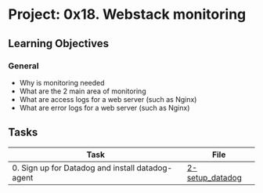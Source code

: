 # Project: 0x18. Webstack monitoring

<h2>Learning Objectives</h2>

<h3>General</h3>

<ul>
<li>Why is monitoring needed</li>
<li>What are the 2 main area of monitoring</li>
<li>What are access logs for a web server (such as Nginx)</li>
<li>What are error logs for a web server (such as Nginx)</li>
</ul>

<h2>Tasks</h2>

| Task | File |
| ---- | ---- |
| 0. Sign up for Datadog and install datadog-agent | [2-setup_datadog](./2-setup_datadog) |
